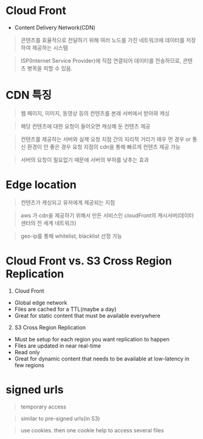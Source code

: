 Cloud Front
=============

* Content Delivery Network(CDN)


> 콘텐츠를 효율적으로 전달하기 위해 여러 노드를 가진 네트워크에 데이터를 저장하여 제공하는 시스템

> ISP(Internet Service Provider)에 직접 연결되어 데이터를 전송하므로, 콘텐츠 병목을 피할 수 있음.

# CDN 특징

> 웹 페이지, 이미지, 동영상 등의 컨텐츠를 본래 서버에서 받아와 캐싱

> 해당 컨텐츠에 대한 요청이 들어오면 캐싱해 둔 컨텐츠 제공

> 컨텐츠를 제공하는 서버와 실제 요청 지점 간의 지리적 거리가 매우 먼 경우 or 통신 환경이 안 좋은 경우 
> 요청 지점의 cdn을 통해 빠르게 컨텐츠 제공 가능

> 서버의 요청이 필요없기 때문에 서버의 부하를 낮추는 효과 

# Edge location

> 컨텐츠가 캐싱되고 유저에게 제공되는 지점

> aws 가 cdn을 제공하기 위해서 만든 서비스인 cloudFront의 캐시서버(데이터 센터의 전 세계 네트워크)

> geo-ip를 통해 whitelist, blacklist 선정 가능

# Cloud Front vs. S3 Cross Region Replication

1. Cloud Front 
- Global edge network
- Files are cached for a TTL(maybe a day)
- Great for static content that must be available everywhere

2. S3 Cross Region Replication

- Must be setup for each region you want replication to happen
- Files are updated in near real-time
- Read only
- Great for dynamic content that needs to be available at low-latency in few regions


# signed urls

> temporary access 

> similar to pre-signed urls(in S3)

> use cookies. then one cookie help to access several files 